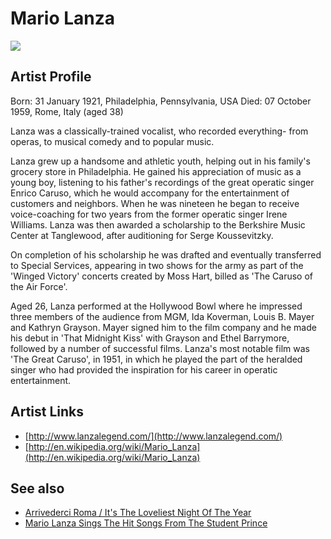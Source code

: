 # Mario Lanza

![](../../asssets/artists/Mario_Lanza.png)

## Artist Profile

Born: 31 January 1921, Philadelphia, Pennsylvania, USA
Died: 07 October 1959, Rome, Italy (aged 38)

Lanza was a classically-trained vocalist, who recorded everything- from operas, to musical comedy and to popular music.

Lanza grew up a handsome and athletic youth, helping out in his family's grocery store in Philadelphia. He gained his appreciation of music as a young boy, listening to his father's recordings of the great operatic singer Enrico Caruso, which he would accompany for the entertainment of customers and neighbors. When he was nineteen he began to receive voice-coaching for two years from the former operatic singer Irene Williams. Lanza was then awarded a scholarship to the Berkshire Music Center at Tanglewood, after auditioning for Serge Koussevitzky.

On completion of his scholarship he was drafted and eventually transferred to Special Services, appearing in two shows for the army as part of the 'Winged Victory' concerts created by Moss Hart, billed as 'The Caruso of the Air Force'.

Aged 26, Lanza performed at the Hollywood Bowl where he impressed three members of the audience from MGM, Ida Koverman, Louis B. Mayer and Kathryn Grayson. Mayer signed him to the film company and he made his debut in 'That Midnight Kiss' with Grayson and Ethel Barrymore, followed by a number of successful films. Lanza's most notable film was 'The Great Caruso', in 1951, in which he played the part of the heralded singer who had provided the inspiration for his career in operatic entertainment.

## Artist Links

- [http://www.lanzalegend.com/](http://www.lanzalegend.com/)
- [http://en.wikipedia.org/wiki/Mario_Lanza](http://en.wikipedia.org/wiki/Mario_Lanza)


## See also

- [Arrivederci Roma / It's The Loveliest Night Of The Year](Mario_Lanza-Arrivederci_Roma_-_Its_The_Loveliest_Night_Of_The_Year.md)
- [Mario Lanza Sings The Hit Songs From The Student Prince](Mario_Lanza-Mario_Lanza_Sings_The_Hit_Songs_From_The_Student_Prince.md)
